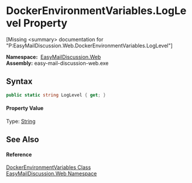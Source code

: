 DockerEnvironmentVariables.LogLevel Property
============================================

[Missing &lt;summary> documentation for "P:EasyMailDiscussion.Web.DockerEnvironmentVariables.LogLevel"]


  **Namespace:**  [EasyMailDiscussion.Web][1]  
  **Assembly:** easy-mail-discussion-web.exe

Syntax
------

```csharp
public static string LogLevel { get; }
```

#### Property Value
Type: [String][2]

See Also
--------

#### Reference
[DockerEnvironmentVariables Class][3]  
[EasyMailDiscussion.Web Namespace][1]  

[1]: ../README.md
[2]: https://docs.microsoft.com/dotnet/api/system.string
[3]: README.md
